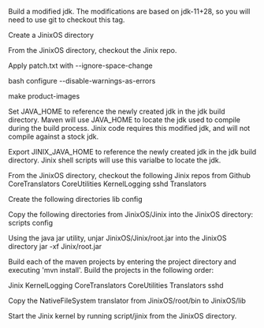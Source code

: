 Build a modified jdk. The modifications are based on jdk-11+28, so you will need to use
git to checkout this tag.

Create a JinixOS directory

From the JinixOS directory, checkout the Jinix repo. 

Apply patch.txt with --ignore-space-change

bash configure --disable-warnings-as-errors

make product-images

Set JAVA_HOME to reference the newly created jdk in the jdk build directory. Maven
will use JAVA_HOME to locate the jdk used to compile during the build process. Jinix
code requires this modified jdk, and will not compile against a stock jdk.

Export JINIX_JAVA_HOME to reference the newly created jdk in the jdk build directory.
Jinix shell scripts will use this varialbe to locate the jdk.

From the JinixOS directory, checkout the following Jinix repos from Github
CoreTranslators
CoreUtilities
KernelLogging
sshd
Translators

Create the following directories
  lib
  config

Copy the following directories from JinixOS/Jinix into the JinixOS directory:
  scripts
  config

Using the java jar utility, unjar JinixOS/Jinix/root.jar into the JinixOS directory
  jar -xf Jinix/root.jar

Build each of the maven projects by entering the project directory and executing 'mvn install'. Build
the projects in the following order:

Jinix
KernelLogging
CoreTranslators
CoreUtilities
Translators
sshd

Copy the NativeFileSystem translator from JinixOS/root/bin to JinixOS/lib

Start the Jinix kernel by running script/jinix from the JinixOS directory.



